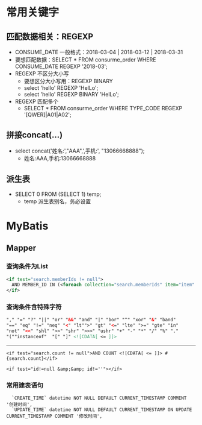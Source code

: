 # 常用关键字

## 匹配数据相关：REGEXP 
- CONSUME_DATE 一般格式：2018-03-04 | 2018-03-12 | 2018-03-31
- 要想匹配数据：SELECT * FROM	consurme_order WHERE CONSUME_DATE REGEXP '2018-03';
- REGEXP 不区分大小写
  - 要想区分大小写用：REGEXP BINARY
  - select 'hello' REGEXP 'HelLo';
  - select 'hello' REGEXP BINARY 'HelLo';
- REGEXP 匹配多个
  - SELECT * FROM consurme_order WHERE TYPE_CODE REGEXP '[QWER]|A01|A02';

## 拼接concat(...)
- select concat('姓名:',"AAA",',手机:', "13066668888");
  - 姓名:AAA,手机:13066668888

## 派生表
- SELECT 0 FROM (SELECT 1) temp;
  - temp 派生表别名，务必设置

# MyBatis

## Mapper
### 查询条件为List
```xml
<if test="search.memberIds != null">
  AND MEMBER_ID IN (<foreach collection="search.memberIds" item="item" separator=",">#{item}</foreach>)
</if>
```
### 查询条件含特殊字符
```xml
"," "=" "?" "||" "or" "&&" "and" "|" "bor" "^" "xor" "&" "band"
"==" "eq" "!=" "neq" "<" "lt"">" "gt" "<=" "lte" ">=" "gte" "in"
"not" "<<" "shl" ">>" "shr" ">>>" "ushr" "+" "-" "*" "/" "%" "."
"(""instanceof"  "[" "]" <![CDATA[ <= ]]>
```
---
```
<if test="search.count != null">AND COUNT <![CDATA[ <= ]]> #{search.count}</if>
```
```
<if test="id!=null &amp;&amp; id!=''"></if>
```

### 常用建表语句
```
  `CREATE_TIME` datetime NOT NULL DEFAULT CURRENT_TIMESTAMP COMMENT '创建时间',
  `UPDATE_TIME` datetime NOT NULL DEFAULT CURRENT_TIMESTAMP ON UPDATE CURRENT_TIMESTAMP COMMENT '修改时间',
```

